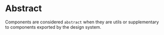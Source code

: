 # Abstract

Components are considered `abstract` when they are utils or supplementary to
components exported by the design system.
